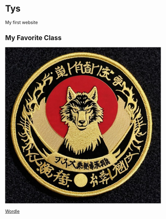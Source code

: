 # Tys
My first website

## My Favorite Class
![wolfmedal](6th.jpg)

[Wordle](https://www.nytimes.com/games/wordle/index.html)
